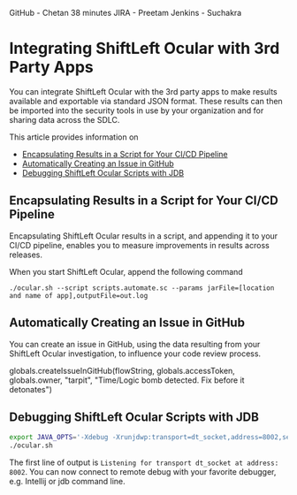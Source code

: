 
GitHub - Chetan 38 minutes
JIRA - Preetam
Jenkins - Suchakra

# Integrating ShiftLeft Ocular with 3rd Party Apps

You can integrate ShiftLeft Ocular with the 3rd party apps to make results available and exportable via standard JSON format. These results can then be imported into the security tools in use by your organization and for sharing data across the SDLC.

This article provides information on

* [Encapsulating Results in a Script for Your CI/CD Pipeline](#encapsulating-results-in-a-script-for-your-ci/cd--pipeline)
* [Automatically Creating an Issue in GitHub](#automatically-creating-an-issue-in-github)
* [Debugging ShiftLeft Ocular Scripts with JDB](#debugging-shiftleft-ocular-scripts-with-jdb)

## Encapsulating Results in a Script for Your CI/CD Pipeline

Encapsulating ShiftLeft Ocular results in a script, and appending it to your CI/CD pipeline, enables you to measure improvements in results across releases.

When you start ShiftLeft Ocular, append the following command

```
./ocular.sh --script scripts.automate.sc --params jarFile=[location and name of app],outputFile=out.log
```

## Automatically Creating an Issue in GitHub

You can create an issue in GitHub, using the data resulting from your ShiftLeft Ocular investigation, to influence your code review process.

globals.createIssueInGitHub(flowString, globals.accessToken, globals.owner, "tarpit", "Time/Logic bomb detected. Fix before it detonates")



## Debugging ShiftLeft Ocular Scripts with JDB

```bash
export JAVA_OPTS='-Xdebug -Xrunjdwp:transport=dt_socket,address=8002,server=y,suspend=n'
./ocular.sh
```
The first line of output is `Listening for transport dt_socket at address: 8002`. You can now connect to remote debug with your favorite debugger, e.g. Intellij or jdb command line.
